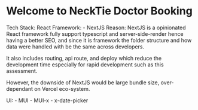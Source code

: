 # Welcome to NeckTie Doctor Booking

Tech Stack:
React Framework:
    - NextJS
Reason:
NextJS is a opinionated React framework fully support typescript and server-side-render hence having a better SEO, and since it is framework the folder structure and how data were handled with be the same across developers.

It also includes routing, api route, and deploy which reduce the development time especially for rapid development such as this assessment.

However, the downside of NextJS would be large bundle size, over-dependant on Vercel eco-system.

UI:
    - MUI
    - MUI-x
      - x-date-picker
